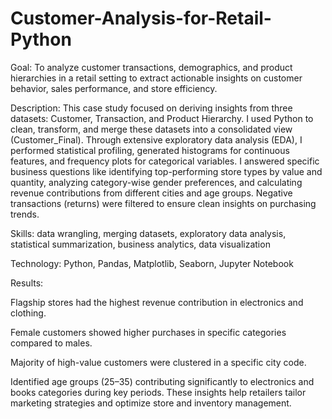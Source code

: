 # Customer-Analysis-for-Retail-Python
Goal: To analyze customer transactions, demographics, and product hierarchies in a retail setting to extract actionable insights on customer behavior, sales performance, and store efficiency.

Description:
This case study focused on deriving insights from three datasets: Customer, Transaction, and Product Hierarchy. I used Python to clean, transform, and merge these datasets into a consolidated view (Customer_Final). Through extensive exploratory data analysis (EDA), I performed statistical profiling, generated histograms for continuous features, and frequency plots for categorical variables. I answered specific business questions like identifying top-performing store types by value and quantity, analyzing category-wise gender preferences, and calculating revenue contributions from different cities and age groups. Negative transactions (returns) were filtered to ensure clean insights on purchasing trends.

Skills: data wrangling, merging datasets, exploratory data analysis, statistical summarization, business analytics, data visualization

Technology: Python, Pandas, Matplotlib, Seaborn, Jupyter Notebook

Results:

Flagship stores had the highest revenue contribution in electronics and clothing.

Female customers showed higher purchases in specific categories compared to males.

Majority of high-value customers were clustered in a specific city code.

Identified age groups (25–35) contributing significantly to electronics and books categories during key periods.
These insights help retailers tailor marketing strategies and optimize store and inventory management.
